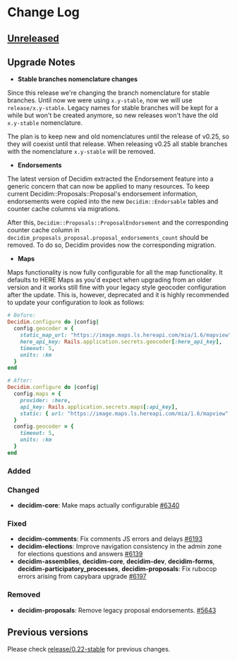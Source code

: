 # Change Log

## [Unreleased](https://github.com/decidim/decidim/tree/HEAD)

## Upgrade Notes

- **Stable branches nomenclature changes**

Since this release we're changing the branch nomenclature for stable branches. Until now we were using `x.y-stable`, now we will use `release/x.y-stable`.
Legacy names for stable branches will be kept for a while but won't be created anymore, so new releases won't have the old `x.y-stable` nomenclature.

The plan is to keep new and old nomenclatures until the release of v0.25, so they will coexist until that release.
When releasing v0.25 all stable branches with the nomenclature `x.y-stable` will be removed.

- **Endorsements**

The latest version of Decidim extracted the Endorsement feature into a generic concern that can now be applied to many resources.
To keep current Decidim::Proposals::Proposal's endorsement information, endorsements were copied into the new `Decidim::Endorsable` tables and counter cache columns via migrations.

After this, `Decidim::Proposals::ProposalEndorsement` and the corresponding counter cache column in `decidim_proposals_proposal.proposal_endorsements_count` should be removed. To do so, Decidim provides now the corresponding migration.

- **Maps**

Maps functionality is now fully configurable for all the map functionality. It defaults to HERE Maps as you'd expect when upgrading from an older version and it works still fine with your legacy style geocoder configuration after the update. This is, however, deprecated and it is highly recommended to update your configuration to look as follows:

```ruby
# Before:
Decidim.configure do |config|
  config.geocoder = {
    static_map_url: "https://image.maps.ls.hereapi.com/mia/1.6/mapview",
    here_api_key: Rails.application.secrets.geocoder[:here_api_key],
    timeout: 5,
    units: :km
  }
end

# After:
Decidim.configure do |config|
  config.maps = {
    provider: :here,
    api_key: Rails.application.secrets.maps[:api_key],
    static: { url: "https://image.maps.ls.hereapi.com/mia/1.6/mapview" }
  }
  config.geocoder = {
    timeout: 5,
    units: :km
  }
end
```

### Added

### Changed

- **decidim-core**: Make maps actually configurable [\#6340](https://github.com/decidim/decidim/pull/6340)

### Fixed

- **decidim-comments**: Fix comments JS errors and delays [\#6193](https://github.com/decidim/decidim/pull/6193)
- **decidim-elections**: Improve navigation consistency in the admin zone for elections questions and answers [\#6139](https://github.com/decidim/decidim/pull/6139)
- **decidim-assemblies**, **decidim-core**, **decidim-dev**, **decidim-forms**, **decidim-participatory_processes**, **decidim-proposals**: Fix rubocop errors arising from capybara upgrade [\#6197](https://github.com/decidim/decidim/pull/6197)

### Removed

- **decidim-proposals**: Remove legacy proposal endorsements. [\#5643](https://github.com/decidim/decidim/pull/5643)

## Previous versions

Please check [release/0.22-stable](https://github.com/decidim/decidim/blob/release/0.22-stable/CHANGELOG.md) for previous changes.

